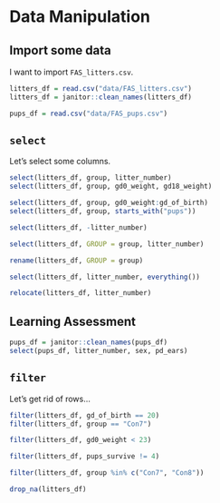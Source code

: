 Data Manipulation
================

## Import some data

I want to import `FAS_litters.csv`.

``` r
litters_df = read.csv("data/FAS_litters.csv")
litters_df = janitor::clean_names(litters_df)

pups_df = read.csv("data/FAS_pups.csv")
```

## `select`

Let’s select some columns.

``` r
select(litters_df, group, litter_number)
select(litters_df, group, gd0_weight, gd18_weight)

select(litters_df, group, gd0_weight:gd_of_birth)
select(litters_df, group, starts_with("pups"))

select(litters_df, -litter_number)

select(litters_df, GROUP = group, litter_number)

rename(litters_df, GROUP = group)

select(litters_df, litter_number, everything())

relocate(litters_df, litter_number)
```

## Learning Assessment

``` r
pups_df = janitor::clean_names(pups_df)
select(pups_df, litter_number, sex, pd_ears)
```

## `filter`

Let’s get rid of rows…

``` r
filter(litters_df, gd_of_birth == 20)
filter(litters_df, group == "Con7")

filter(litters_df, gd0_weight < 23)

filter(litters_df, pups_survive != 4)

filter(litters_df, group %in% c("Con7", "Con8"))

drop_na(litters_df)
```
